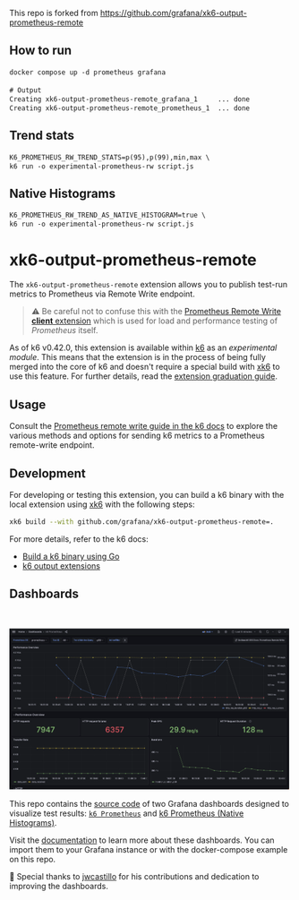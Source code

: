 This repo is forked from https://github.com/grafana/xk6-output-prometheus-remote

## How to run 
    docker compose up -d prometheus grafana

    # Output
    Creating xk6-output-prometheus-remote_grafana_1     ... done
    Creating xk6-output-prometheus-remote_prometheus_1  ... done

## Trend stats
    K6_PROMETHEUS_RW_TREND_STATS=p(95),p(99),min,max \
    k6 run -o experimental-prometheus-rw script.js


## Native Histograms
    K6_PROMETHEUS_RW_TREND_AS_NATIVE_HISTOGRAM=true \
    k6 run -o experimental-prometheus-rw script.js





# xk6-output-prometheus-remote

The `xk6-output-prometheus-remote` extension allows you to publish test-run metrics to Prometheus via Remote Write endpoint.

> :warning: Be careful not to confuse this with the [Prometheus Remote Write **client** extension](https://github.com/grafana/xk6-client-prometheus-remote) which is used for load and performance testing of _Prometheus_ itself.

As of k6 v0.42.0, this extension is available within [k6](https://github.com/grafana/k6) as an _experimental module_. This means that the extension is in the process of being fully merged into the core of k6 and doesn't require a special build with [xk6](https://github.com/grafana/xk6) to use this feature. For further details, read the [extension graduation guide](https://k6.io/docs/extensions/explanations/extension-graduation/).


## Usage

Consult the [Prometheus remote write guide in the k6 docs](https://k6.io/docs/results-output/real-time/prometheus-remote-write/) to explore the various methods and options for sending k6 metrics to a Prometheus remote-write endpoint. 

## Development

For developing or testing this extension, you can build a k6 binary with the local extension using [xk6](https://github.com/grafana/xk6) with the following steps:

```bash
xk6 build --with github.com/grafana/xk6-output-prometheus-remote=. 
```

For more details, refer to the k6 docs:
- [Build a k6 binary using Go](https://k6.io/docs/extensions/guides/build-a-k6-binary-using-go/)
- [k6 output extensions](https://k6.io/docs/extensions/get-started/create/output-extensions/)

## Dashboards

<p>&nbsp;</p>

[<img src="./images/dashboard-k6-prometheus-upper-section.png" width="500"/>](./images/dashboard-k6-prometheus.png)

This repo contains the [source code](./grafana/dashboards) of two Grafana dashboards designed to visualize test results: [`k6 Prometheus`](https://grafana.com/grafana/dashboards/19665-k6-prometheus/) and [k6 Prometheus (Native Histograms)](https://grafana.com/grafana/dashboards/18030-k6-prometheus-native-histograms/). 

Visit the [documentation](https://k6.io/docs/results-output/real-time/prometheus-remote-write/#time-series-visualization) to learn more about these dashboards. You can import them to your Grafana instance or with the docker-compose example on this repo. 

🌟 Special thanks to [jwcastillo](https://github.com/jwcastillo) for his contributions and dedication to improving the dashboards. 

